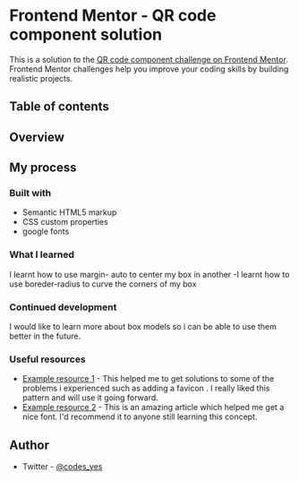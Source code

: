 # Frontend Mentor - QR code component solution

This is a solution to the [QR code component challenge on Frontend Mentor](https://www.frontendmentor.io/challenges/qr-code-component-iux_sIO_H). Frontend Mentor challenges help you improve your coding skills by building realistic projects. 

## Table of contents


## Overview


## My process

### Built with

- Semantic HTML5 markup
- CSS custom properties
- google fonts




### What I learned
I learnt how to use margin- auto to center my box in another
-I learnt how to use boreder-radius to curve the corners of my box 


### Continued development

I would like to learn more about box models so i can be able to use them better in the future.
### Useful resources

- [Example resource 1](https://w3schools.com) - This helped me to get solutions to some of the problems i experienced such as adding a favicon . I really liked this pattern and will use it going forward.
- [Example resource 2](https://www.google/fonts.com) - This is an amazing article which helped me get a nice font. I'd recommend it to anyone still learning this concept.


## Author



- Twitter - [@codes_yes](https://www.twitter.com/codes_yes)

